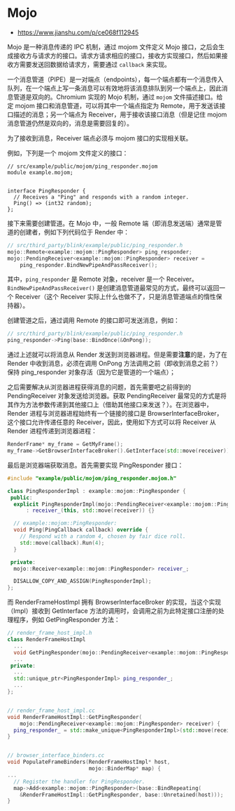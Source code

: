 # Mojo

* <https://www.jianshu.com/p/ce068f112945>

Mojo 是一种消息传递的 IPC 机制，通过 mojom 文件定义 Mojo 接口，之后会生成接收方与请求方的接口。请求方请求相应的接口，接收方实现接口，然后如果接收方需要发送回数据给请求方，需要通过 `callback` 来实现。

一个消息管道（PIPE）是一对端点（endpoints），每一个端点都有一个消息传入队列，在一个端点上写一条消息可以有效地将该消息排队到另一个端点上，因此消息管道是双向的。Chromium 实现的 Mojo 机制，通过 `mojom` 文件描述接口。给定 mojom 接口和消息管道，可以将其中一个端点指定为 Remote，用于发送该接口描述的消息；另一个端点为 Receiver，用于接收该接口消息（但是记住 mojom 消息管道仍然是双向的，消息是需要回复的）。

为了接收到消息，Receiver 端点必须与 mojom 接口的实现相关联。

例如，下列是一个 mojom 文件定义的接口：

```mojom
// src/example/public/mojom/ping_responder.mojom
module example.mojom;


interface PingResponder {
  // Receives a "Ping" and responds with a random integer.
  Ping() => (int32 random);
};
```

接下来需要创建管道。在 Mojo 中，一般 Remote 端（即消息发送端）通常是管道的创建者，例如下列代码位于 Render 中：

```c++
// src/third_party/blink/example/public/ping_responder.h
mojo::Remote<example::mojom::PingResponder> ping_responder;
mojo::PendingReceiver<example::mojom::PingResponder> receiver =
    ping_responder.BindNewPipeAndPassReceiver();
```

其中，`ping_responder` 是 Remote 对象，receiver 是一个 Receiver。`BindNewPipeAndPassReceiver()` 是创建消息管道最常见的方式，最终可以返回一个 Receiver（这个 Receiver 实际上什么也做不了，只是消息管道端点的惰性保持器）。

创建管道之后，通过调用 Remote 的接口即可发送消息，例如：

```c++
// src/third_party/blink/example/public/ping_responder.h
ping_responder->Ping(base::BindOnce(&OnPong));
```

通过上述就可以将消息从 Render 发送到浏览器进程。但是需要**注意**的是，为了在 Render 中收到消息，必须在调用 OnPong 方法调用之前（即收到消息之前？）保持 ping_responder 对象存活（因为它是管道的一个端点）；

之后需要解决从浏览器进程获得消息的问题，首先需要吧之前得到的 PendingReceiver 对象发送给浏览器。获取 PendingReceiver 最常见的方式是将其作为方法参数传递到其他接口上（借助其他接口来发送？）。在浏览器中，Render 进程与浏览器进程始终有一个链接的接口是 BrowserInterfaceBroker，这个接口允许传递任意的 Receiver，因此，使用如下方式可以将 Receiver 从 Render 进程传递到浏览器进程：

```c++
RenderFrame* my_frame = GetMyFrame();
my_frame->GetBrowserInterfaceBroker().GetInterface(std::move(receiver));
```

最后是浏览器端获取消息。首先需要实现 PingResponder 接口：

```c++
#include "example/public/mojom/ping_responder.mojom.h"

class PingResponderImpl : example::mojom::PingResponder {
 public:
  explicit PingResponderImpl(mojo::PendingReceiver<example::mojom::PingResponder> receiver)
      : receiver_(this, std::move(receiver)) {}

  // example::mojom::PingResponder:
  void Ping(PingCallback callback) override {
    // Respond with a random 4, chosen by fair dice roll.
    std::move(callback).Run(4);
  }

 private:
  mojo::Receiver<example::mojom::PingResponder> receiver_;

  DISALLOW_COPY_AND_ASSIGN(PingResponderImpl);
};
```

而 RenderFrameHostImpl 拥有 BrowserInterfaceBroker 的实现，当这个实现（Impl）接收到 GetInterface 方法的调用时，会调用之前为此特定接口注册的处理程序，例如 GetPingResponder 方法：

```c++
// render_frame_host_impl.h
class RenderFrameHostImpl
  ...
  void GetPingResponder(mojo::PendingReceiver<example::mojom::PingResponder> receiver);
  ...
 private:
  ...
  std::unique_ptr<PingResponderImpl> ping_responder_;
  ...
};


// render_frame_host_impl.cc
void RenderFrameHostImpl::GetPingResponder(
    mojo::PendingReceiver<example::mojom::PingResponder> receiver) {
  ping_responder_ = std::make_unique<PingResponderImpl>(std::move(receiver));
}


// browser_interface_binders.cc
void PopulateFrameBinders(RenderFrameHostImpl* host,
                          mojo::BinderMap* map) {
...
  // Register the handler for PingResponder.
  map->Add<example::mojom::PingResponder>(base::BindRepeating(
    &RenderFrameHostImpl::GetPingResponder, base::Unretained(host)));
}
```